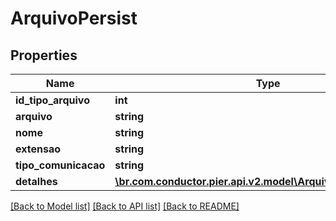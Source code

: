 # ArquivoPersist

## Properties
Name | Type | Description | Notes
------------ | ------------- | ------------- | -------------
**id_tipo_arquivo** | **int** | {{{arquivo_persist_id_tipo_arquivo_value}}} | [optional] 
**arquivo** | **string** | {{{arquivo_persist_arquivo_value}}} | 
**nome** | **string** | {{{arquivo_persist_nome_value}}} | [optional] 
**extensao** | **string** | {{{arquivo_persist_extensao_value}}} | [optional] 
**tipo_comunicacao** | **string** | {{{arquivo_persist_tipo_comunicacao_value}}} | [optional] 
**detalhes** | [**\br.com.conductor.pier.api.v2.model\ArquivoDetalhesPersist[]**](ArquivoDetalhesPersist.md) | {{{arquivo_persist_detalhes_value}}} | 

[[Back to Model list]](../README.md#documentation-for-models) [[Back to API list]](../README.md#documentation-for-api-endpoints) [[Back to README]](../README.md)


